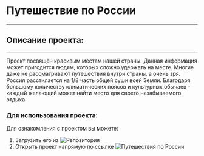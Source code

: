 # Путешествие по России
-------------
## Описание проекта:
_____________
Проект посвящён красивым местам нашей страны.
Данная информация может пригодится людям, которых сложно удержать на месте.
Многие даже не рассматривают путешествия внутри страны, а очень зря. Россия расстилается 
на 1/8 часть общей суши всей Земли. Благодаря большому количеству климатических поясов и культурных
обычаев - каждый желающий может найти место для своего незабываемого отдыха. 

### Для использования проекта:
Для ознакомления с проектом вы можете:
1. Загрузить его из ![Репозитория](https://github.com/acid3More/russian-travel)
2. Открыть проект напрямую по ссылке ![Путешествия по России](https://acid3more.github.io/russian-travel/)
